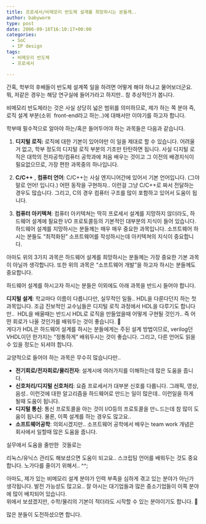 ```yaml
---
title: 프로세서/비메모리 반도체 설계를 희망하시는 분들께..
author: babyworm
type: post
date: 2006-09-16T16:10:17+00:00
categories:
  - SoC
  - IP design
tags:
  - 비메모리 반도체
  - 프로세서

---
```

간혹, 학부의 후배들이 반도체 설계쪽 일을 하려면 어떻게 해야 하냐고 물어보더군요.<br>
뭐, 저같은 경우는 해당 연구실에 들어가라고 하지만.. 참 추상적인가 봅니다. 

비메모리 반도체라는 것은 사실 상당히 넓은 범위를 의미하므로, 제가 하는 쪽 분야 즉, 로직 설계 부분(소위  front-end라고 하는..)에 대해서만 이야기를 하고자 합니다. 

학부때 필수적으로 알아야 하는/혹은 들어두어야 하는 과목들은 다음과 같습니다. 

1. **디지털 로직:** 로직에 대한 기본이 있어야만 이 일을 제대로 할 수 있습니다. 어려울거 없고, 학부 정도의 디지털 로직 부분의 기초만 탄탄하면 됩니다. 사실 디지털 로직은 대학의 전자공학/컴퓨터 공학과에 처음 배우는 것이고 그 이전의 배경지식이 필요없으므로, 가장 편한 과목중의 하나입니다. 

2. **C/C++** , **컴퓨터 언어**: C/C++는 사실 엔지니어간에 있어서 기본 언어입니다. (그야말로 언어! 입니다.) 어떤 동작을 구현하자.. 이런걸 그냥 C/C++로 짜서 전달하는 경우도 많습니다. 그리고, C의 경우 컴퓨터 구조를 많이 포함하고 있어서 도움이 됩니다. 

3. **컴퓨터 아키텍쳐**: 컴퓨터 아키텍쳐는 딱히 프로세서 설계를 지망하지 않더라도, 하드웨어 설계에 필요한 I/O 프로토콜등의 기본적인 대부분의 지식이 들어 있습니다. 하드웨어 설계를 지망하시는 분들께는 매우 매우 중요한 과목입니다. 소프트웨어 하시는 분들도 “최적화된” 소프트웨어를 작성하시는데 아키텍쳐의 지식이 중요합니다. 

아마도 위의 3가지 과목은 하드웨어 설계를 희망하시는 분들께는 가장 중요한 기본 과목이 아닐까 생각합니다. 또한 위의 과목은 “소프트웨어 개발”을 하고자 하시는 분들께도 중요합니다.

하드웨어 설계를 하시고자 하시는 분들은 이외에도 아래 과목을 반드시 들어야 합니다. 

**디지털 설계**: 학교마다 이름이 다릅니다만, 실무적인 일들.. HDL을 다룬다던지 하는 첫 과목입니다. 조금 진보적인 교수님들은 디지털 로직 과정에서 HDL을 다루기도 합니다만..  HDL을 배울때는 반드시 HDL로 로직을 만들었을때 어떻게 구현될 것인가.. 즉 어떤 회로가 나올 것인가를 배워두는 것이 좋습니다. 🙂<br>
게다가 HDL은 하드웨어 설계를 하시는 분들에게는 주된 설계 방법이므로, verilog던 VHDL이던 한가지는 “정통하게” 배워두시는 것이 좋습니다. 그리고, 다른 언어도 읽을 수 있을 정도는 되셔야 합니다. 

교양적으로 들어야 하는 과목은 무수히 많습니다만..

  * **전기회로/전자회로/물리전자**: 설계시에 여러가지를 이해하는데 많은 도움을 줍니다.
  * **신호처리/디지털 신호처리**: 요즘 프로세서가 대부분 신호를 다룹니다. 그래픽, 영상, 음성.. 이런것에 대한 알고리즘을 하드웨어로 만드는 일이 많은데.. 이런일을 하게 될때 도움이 됩니다. 
  * **디지털 통신**: 통신 프로토콜을 아는 것이 I/O등의 프로토콜을 만ㄴ드는데 참 많이 도움이 됩니다. 물론, 이쪽 설계를 하는 경우도 많고요..
  * **소프트웨어공학**: 의외시겠지만.. 소프트웨어 공학에서 배우는 team work 개념은 회사에서 일할때 많은 도움을 줍니다. 

실무에서 도움을 줄만한  것들로는

리눅스/유닉스 관리도 해보셨으면 도움이 되고요.. 스크립팅 언어를 배워두는 것도 중요합니다. 노가다를 줄이기 위해서.. ^^; 

아마도, 제가 있는 비메모리 설계 분야가 인력 부족을 심하게 겪고 있는 분야가 아닌가 생각됩니다. 발전 가능성도 많고요.. 잘 아시는 대기업들과 많은 중소기업들이 이쪽 분야에 많이 배치되어 있습니다.<br>
위에서 보셨겠지만, 수학/물리의 기본이 적더라도 시작할 수 있는 분야이기도 합니다. 🙂

많은 분들이 도전하셨으면 합니다.
